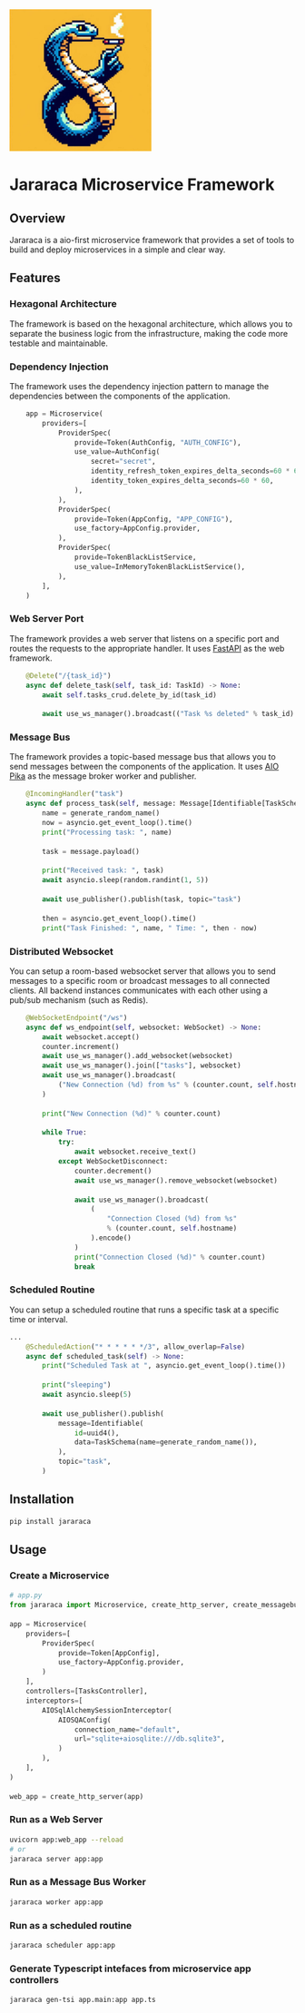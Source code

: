 <img src="https://raw.githubusercontent.com/LuscasLeo/jararaca/main/docs/assets/_f04774c9-7e05-4da4-8b17-8be23f6a1475.jpeg" alt="README.md" width="250" float="right">

# Jararaca Microservice Framework

## Overview

Jararaca is a aio-first microservice framework that provides a set of tools to build and deploy microservices in a simple and clear way.

## Features

### Hexagonal Architecture

The framework is based on the hexagonal architecture, which allows you to separate the business logic from the infrastructure, making the code more testable and maintainable.

### Dependency Injection

The framework uses the dependency injection pattern to manage the dependencies between the components of the application.

```py
    app = Microservice(
        providers=[
            ProviderSpec(
                provide=Token(AuthConfig, "AUTH_CONFIG"),
                use_value=AuthConfig(
                    secret="secret",
                    identity_refresh_token_expires_delta_seconds=60 * 60 * 24 * 30,
                    identity_token_expires_delta_seconds=60 * 60,
                ),
            ),
            ProviderSpec(
                provide=Token(AppConfig, "APP_CONFIG"),
                use_factory=AppConfig.provider,
            ),
            ProviderSpec(
                provide=TokenBlackListService,
                use_value=InMemoryTokenBlackListService(),
            ),
        ],
    )
```

### Web Server Port

The framework provides a web server that listens on a specific port and routes the requests to the appropriate handler. It uses [FastAPI](https://fastapi.tiangolo.com/) as the web framework.

```py
    @Delete("/{task_id}")
    async def delete_task(self, task_id: TaskId) -> None:
        await self.tasks_crud.delete_by_id(task_id)

        await use_ws_manager().broadcast(("Task %s deleted" % task_id).encode())
```

### Message Bus

The framework provides a topic-based message bus that allows you to send messages between the components of the application. It uses [AIO Pika](https://aio-pika.readthedocs.io/) as the message broker worker and publisher.

```py
    @IncomingHandler("task")
    async def process_task(self, message: Message[Identifiable[TaskSchema]]) -> None:
        name = generate_random_name()
        now = asyncio.get_event_loop().time()
        print("Processing task: ", name)

        task = message.payload()

        print("Received task: ", task)
        await asyncio.sleep(random.randint(1, 5))

        await use_publisher().publish(task, topic="task")

        then = asyncio.get_event_loop().time()
        print("Task Finished: ", name, " Time: ", then - now)
```

### Distributed Websocket

You can setup a room-based websocket server that allows you to send messages to a specific room or broadcast messages to all connected clients. All backend instances communicates with each other using a pub/sub mechanism (such as Redis).

```py
    @WebSocketEndpoint("/ws")
    async def ws_endpoint(self, websocket: WebSocket) -> None:
        await websocket.accept()
        counter.increment()
        await use_ws_manager().add_websocket(websocket)
        await use_ws_manager().join(["tasks"], websocket)
        await use_ws_manager().broadcast(
            ("New Connection (%d) from %s" % (counter.count, self.hostname)).encode()
        )

        print("New Connection (%d)" % counter.count)

        while True:
            try:
                await websocket.receive_text()
            except WebSocketDisconnect:
                counter.decrement()
                await use_ws_manager().remove_websocket(websocket)

                await use_ws_manager().broadcast(
                    (
                        "Connection Closed (%d) from %s"
                        % (counter.count, self.hostname)
                    ).encode()
                )
                print("Connection Closed (%d)" % counter.count)
                break
```

### Scheduled Routine

You can setup a scheduled routine that runs a specific task at a specific time or interval.

```py
...
    @ScheduledAction("* * * * * */3", allow_overlap=False)
    async def scheduled_task(self) -> None:
        print("Scheduled Task at ", asyncio.get_event_loop().time())

        print("sleeping")
        await asyncio.sleep(5)

        await use_publisher().publish(
            message=Identifiable(
                id=uuid4(),
                data=TaskSchema(name=generate_random_name()),
            ),
            topic="task",
        )
```

## Installation

```bash
pip install jararaca
```

## Usage

### Create a Microservice

```python
# app.py
from jararaca import Microservice, create_http_server, create_messagebus_worker

app = Microservice(
    providers=[
        ProviderSpec(
            provide=Token[AppConfig],
            use_factory=AppConfig.provider,
        )
    ],
    controllers=[TasksController],
    interceptors=[
        AIOSqlAlchemySessionInterceptor(
            AIOSQAConfig(
                connection_name="default",
                url="sqlite+aiosqlite:///db.sqlite3",
            )
        ),
    ],
)

web_app = create_http_server(app)

```

### Run as a Web Server

```bash
uvicorn app:web_app --reload
# or
jararaca server app:app
```

### Run as a Message Bus Worker

```bash
jararaca worker app:app
```

### Run as a scheduled routine

```bash
jararaca scheduler app:app
```

### Generate Typescript intefaces from microservice app controllers

```bash
jararaca gen-tsi app.main:app app.ts
```

